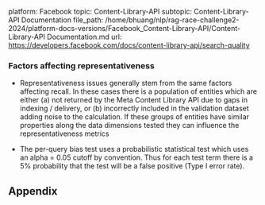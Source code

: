 platform: Facebook
topic: Content-Library-API
subtopic: Content-Library-API Documentation
file_path: /home/bhuang/nlp/rag-race-challenge2-2024/platform-docs-versions/Facebook_Content-Library-API/Content-Library-API Documentation.md
url: https://developers.facebook.com/docs/content-library-api/search-quality

### Factors affecting representativeness

* Representativeness issues generally stem from the same factors affecting recall. In these cases there is a population of entities which are either (a) not returned by the Meta Content Library API due to gaps in indexing / delivery, or (b) incorrectly included in the validation dataset adding noise to the calculation. If these groups of entities have similar properties along the data dimensions tested they can influence the representativeness metrics
    
* The per-query bias test uses a probabilistic statistical test which uses an alpha = 0.05 cutoff by convention. Thus for each test term there is a 5% probability that the test will be a false positive (Type I error rate).
    

## Appendix